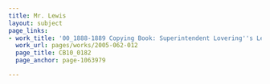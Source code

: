 ```yaml
---
title: Mr. Lewis
layout: subject
page_links:
- work_title: '00_1888-1889 Copying Book: Superintendent Lovering''s Letters, 2005.062.012     '
  work_url: pages/works/2005-062-012
  page_title: CB10_0182
  page_anchor: page-1063979

---
```

